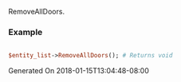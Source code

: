 RemoveAllDoors.
### Example

```perl

$entity_list->RemoveAllDoors(); # Returns void
```


Generated On 2018-01-15T13:04:48-08:00
